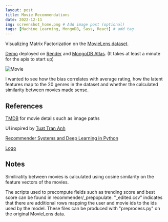 ```yaml
---
layout: post
title: Movie Recommendations
date: 2022-12-11
img: screenshot_home.png # Add image post (optional)
tags: [Machine Learning, MongoDB, Sass, React] # add tag
---
```


Visualizing Matrix Factorization on the [MovieLens dataset](https://grouplens.org/datasets/movielens/latest/).

[Demo](https://movie-recommender-app.onrender.com/) deployed on [Render](https://render.com/) and [MongoDB Atlas](https://www.mongodb.com/atlas/database). (It takes at least a minute for the apis to start up)

![Movie]({{site.baseurl}}/assets/img/screenshot_movie.png)

I wanted to see how the bias correlates with average rating, how the latent features map to the 20 genres in the dataset and whether the calculated similarity between movies made sense.

## References

[TMDB](https://developers.themoviedb.org/3/) for movie details such as image paths

UI inspired by [Tuat Tran Anh](https://www.youtube.com/watch?v=ntYXj9W1Ez8)

[Recommender Systems and Deep Learning in Python](https://www.udemy.com/course/recommender-systems/)

[Logo](https://icon-icons.com/icon/Clip-film-movie-multimedia-play-short-video/81330)

## Notes

Similiratity between movies is calculated using cosine similarity on the feature vectors of the movies.

The scripts used to precompute fields such as trending score and best score can be found in recommender/\_prepopulate. "\_edited.csv" indicates that there are additional rows mapping the user and movie ids to the ids used by the model. These files can be produced with "preprocess.py" on the original MovieLens data.
